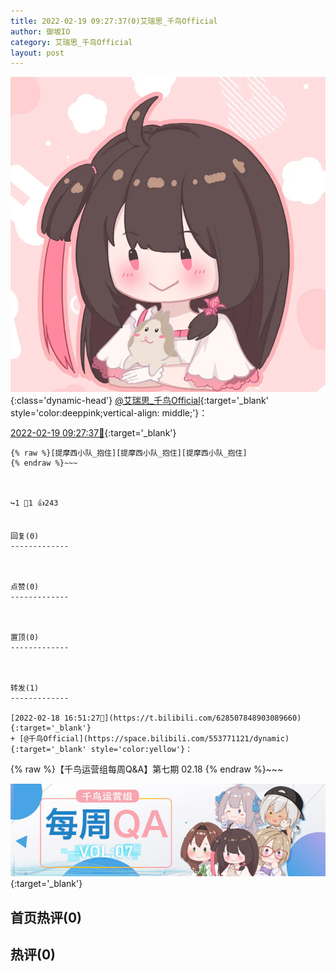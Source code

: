 ```yaml
---
title: 2022-02-19 09:27:37(0)艾瑞思_千鸟Official
author: 御坂IO
category: 艾瑞思_千鸟Official
layout: post
---
```


![img](/images/7e08840c56f251de28bdf766b647bd5fe9a5d50a.jpg){:class='dynamic-head'}
[@艾瑞思_千鸟Official](https://space.bilibili.com/1090010845/dynamic){:target='_blank' style='color:deeppink;vertical-align: middle;'}：

[2022-02-19 09:27:37🔗](https://t.bilibili.com/628764559100823742){:target='_blank'}

~~~
{% raw %}[提摩西小队_抱住][提摩西小队_抱住][提摩西小队_抱住]
{% endraw %}~~~



↪️1 💬1 👍243


回复(0)
-------------



点赞(0)
-------------



置顶(0)
-------------



转发(1)
-------------

[2022-02-18 16:51:27🔗](https://t.bilibili.com/628507848903089660){:target='_blank'}
+ [@千鸟Official](https://space.bilibili.com/553771121/dynamic){:target='_blank' style='color:yellow'}：
~~~
{% raw %}【千鸟运营组每周Q&A】第七期 02.18
{% endraw %}~~~



[![img](/images/55b47e7826ec1ac4aabbe61f6b3430524cacd722.jpg)](///www.bilibili.com/read/cv15320715){:target='_blank'}



首页热评(0)
-------------



热评(0)
-------------



